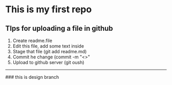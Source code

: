 # This is my first repo

## TIps for uploading a file in github

1. Create readme.file
2. Edit this file, add some text inside
3. Stage that file (git add readme.md)
4. Commit he change (commit -m "<>"
5. Upload to github server (git oush)

<hr>
### this is design branch

